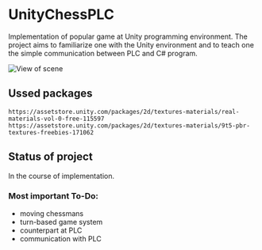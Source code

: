 # UnityChessPLC
Implementation of popular game at Unity programming environment.
The project aims to familiarize one with the Unity environment and to teach one the simple communication between PLC and C# program.

![View of scene](https://db5pap001files.storage.live.com/y4mfYJc4RQsd6NWlsaj6HVukJp4JYi6f1Ybi5hj7KzVWWBGgYwBfH1tSVmImBRc_uSt1OtjIKePVvg10dWI40YVJxm8uIcX4sabuvSstWbg71QjHNOKEvujn_MKYUrA6D2JoRTX-Oas2GGc4Tcmbll7DioR6iqYalvteLOXfps6ui1KhJKcwUPDVXBw2xyGkYEp?width=1909&height=1022&cropmode=none)

## Ussed packages
```
https://assetstore.unity.com/packages/2d/textures-materials/real-materials-vol-0-free-115597
https://assetstore.unity.com/packages/2d/textures-materials/9t5-pbr-textures-freebies-171062
```

## Status of project
In the course of implementation.

### Most important To-Do:
* moving chessmans
* turn-based game system
* counterpart at PLC
* communication with PLC
